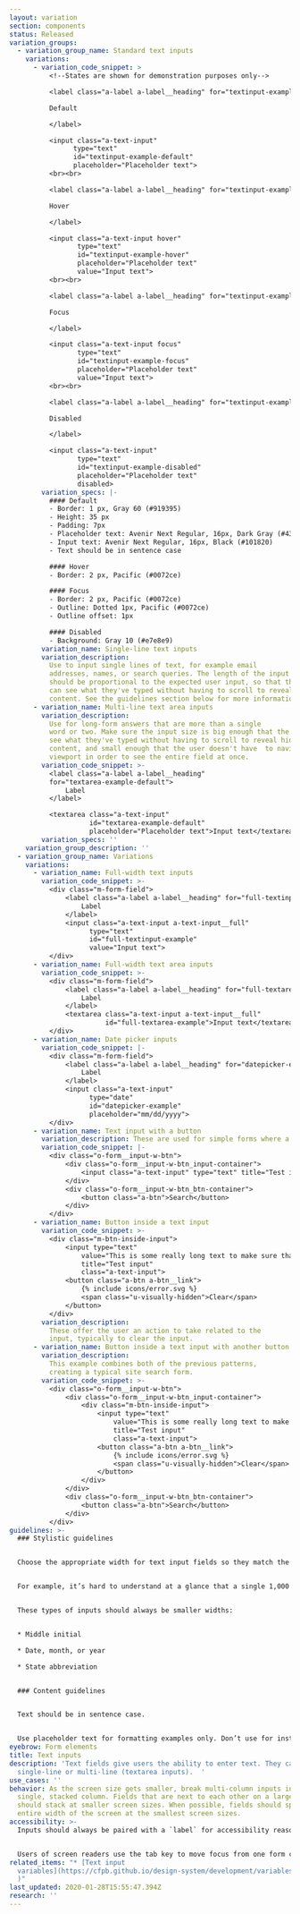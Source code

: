 ```yaml
---
layout: variation
section: components
status: Released
variation_groups:
  - variation_group_name: Standard text inputs
    variations:
      - variation_code_snippet: >
          <!--States are shown for demonstration purposes only-->

          <label class="a-label a-label__heading" for="textinput-example-default">

          Default

          </label>

          <input class="a-text-input"
                type="text"
                id="textinput-example-default"
                placeholder="Placeholder text">
          <br><br>

          <label class="a-label a-label__heading" for="textinput-example-hover">

          Hover

          </label>

          <input class="a-text-input hover"
                 type="text"
                 id="textinput-example-hover"
                 placeholder="Placeholder text"
                 value="Input text">
          <br><br>

          <label class="a-label a-label__heading" for="textinput-example-focus">

          Focus

          </label>

          <input class="a-text-input focus"
                 type="text"
                 id="textinput-example-focus"
                 placeholder="Placeholder text"
                 value="Input text">
          <br><br>

          <label class="a-label a-label__heading" for="textinput-example-disabled">

          Disabled

          </label>

          <input class="a-text-input"
                 type="text"
                 id="textinput-example-disabled"
                 placeholder="Placeholder text"
                 disabled>
        variation_specs: |-
          #### Default
          - Border: 1 px, Gray 60 (#919395)
          - Height: 35 px
          - Padding: 7px
          - Placeholder text: Avenir Next Regular, 16px, Dark Gray (#43484e) 
          - Input text: Avenir Next Regular, 16px, Black (#101820)
          - Text should be in sentence case

          #### Hover
          - Border: 2 px, Pacific (#0072ce)

          #### Focus
          - Border: 2 px, Pacific (#0072ce)
          - Outline: Dotted 1px, Pacific (#0072ce)
          - Outline offset: 1px

          #### Disabled
          - Background: Gray 10 (#e7e8e9)
        variation_name: Single-line text inputs
        variation_description:
          Use to input single lines of text, for example email
          addresses, names, or search queries. The length of the input field
          should be proportional to the expected user input, so that the user
          can see what they've typed without having to scroll to reveal hidden
          content. See the guidelines section below for more information.
      - variation_name: Multi-line text area inputs
        variation_description:
          Use for long-form answers that are more than a single
          word or two. Make sure the input size is big enough that the user can
          see what they've typed without having to scroll to reveal hidden
          content, and small enough that the user doesn't have  to navigate the
          viewport in order to see the entire field at once.
        variation_code_snippet: >-
          <label class="a-label a-label__heading"
          for="textarea-example-default">
              Label
          </label>

          <textarea class="a-text-input"
                    id="textarea-example-default"
                    placeholder="Placeholder text">Input text</textarea>
        variation_specs: ''
    variation_group_description: ''
  - variation_group_name: Variations
    variations:
      - variation_name: Full-width text inputs
        variation_code_snippet: >-
          <div class="m-form-field">
              <label class="a-label a-label__heading" for="full-textinput-example">
                  Label
              </label>
              <input class="a-text-input a-text-input__full"
                    type="text"
                    id="full-textinput-example"
                    value="Input text">
          </div>
      - variation_name: Full-width text area inputs
        variation_code_snippet: >-
          <div class="m-form-field">
              <label class="a-label a-label__heading" for="full-textarea-example">
                  Label
              </label>
              <textarea class="a-text-input a-text-input__full"
                        id="full-textarea-example">Input text</textarea>
          </div>
      - variation_name: Date picker inputs
        variation_code_snippet: |-
          <div class="m-form-field">
              <label class="a-label a-label__heading" for="datepicker-example">
                  Label
              </label>
              <input class="a-text-input"
                    type="date"
                    id="datepicker-example"
                    placeholder="mm/dd/yyyy">
          </div>
      - variation_name: Text input with a button
        variation_description: These are used for simple forms where a full filter isn’t necessary.
        variation_code_snippet: |-
          <div class="o-form__input-w-btn">
              <div class="o-form__input-w-btn_input-container">
                  <input class="a-text-input" type="text" title="Test input">
              </div>
              <div class="o-form__input-w-btn_btn-container">
                  <button class="a-btn">Search</button>
              </div>
          </div>
      - variation_name: Button inside a text input
        variation_code_snippet: >-
          <div class="m-btn-inside-input">
              <input type="text"
                  value="This is some really long text to make sure that the button doesn't overlap the content in such a way that this input becomes unusable."
                  title="Test input"
                  class="a-text-input">
              <button class="a-btn a-btn__link">
                  {% include icons/error.svg %}
                  <span class="u-visually-hidden">Clear</span>
              </button>
          </div>
        variation_description:
          These offer the user an action to take related to the
          input, typically to clear the input.
      - variation_name: Button inside a text input with another button
        variation_description:
          This example combines both of the previous patterns,
          creating a typical site search form.
        variation_code_snippet: >-
          <div class="o-form__input-w-btn">
              <div class="o-form__input-w-btn_input-container">
                  <div class="m-btn-inside-input">
                      <input type="text"
                          value="This is some really long text to make sure that the button doesn't overlap the content in such a way that this input becomes unusable."
                          title="Test input"
                          class="a-text-input">
                      <button class="a-btn a-btn__link">
                          {% include icons/error.svg %}
                          <span class="u-visually-hidden">Clear</span>
                      </button>
                  </div>
              </div>
              <div class="o-form__input-w-btn_btn-container">
                  <button class="a-btn">Search</button>
              </div>
          </div>
guidelines: >-
  ### Stylistic guidelines


  Choose the appropriate width for text input fields so they match the kind of information requested. This makes it easier for users to quickly grasp what’s being asked.


  For example, it’s hard to understand at a glance that a single 1,000 px-wide text field is asking for your phone number or birth date. When possible, be even more explicit with the width by dividing it into known character counts. For instance, social security number should be three characters, then two, then four. Be mindful of not getting too restrictive, however. This approach could work for phone numbers, but only if international numbers are not permitted.


  These types of inputs should always be smaller widths:


  * Middle initial

  * Date, month, or year

  * State abbreviation


  ### Content guidelines


  Text should be in sentence case.


  Use placeholder text for formatting examples only. Don’t use for instructions. Placeholder text disappears once a user begins typing in the field. For more information, see [Design System guidance on placeholder text](https://cfpb.github.io/design-system/components/helper-text#placeholder-text-1).
eyebrow: Form elements
title: Text inputs
description: 'Text fields give users the ability to enter text. They can be
  single-line or multi-line (textarea inputs).  '
use_cases: ''
behavior: As the screen size gets smaller, break multi-column inputs into a
  single, stacked column. Fields that are next to each other on a large screen,
  should stack at smaller screen sizes. When possible, fields should span the
  entire width of the screen at the smallest screen sizes.
accessibility: >-
  Inputs should always be paired with a `label` for accessibility reasons.


  Users of screen readers use the tab key to move focus from one form control to another. Make sure that tab focus order reflects the way you would like users to navigate through the form. Consider whether tabs should move a user down or across the page.
related_items: "* [Text input
  variables](https://cfpb.github.io/design-system/development/variables#forms-1\
  )"
last_updated: 2020-01-28T15:55:47.394Z
research: ''
---
```

